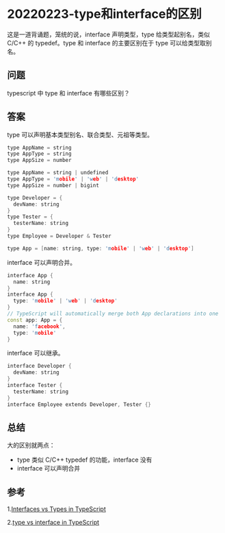 # 20220223-type和interface的区别

这是一道背诵题，笼统的说，interface 声明类型，type 给类型起别名，类似 C/C++ 的 typedef。type 和 interface 的主要区别在于 type 可以给类型取别名。

## 问题

typescript 中 type 和 interface 有哪些区别？

## 答案

type 可以声明基本类型别名、联合类型、元祖等类型。

```C++
type AppName = string
type AppType = string
type AppSize = number
```

```C++
type AppName = string | undefined
type AppType = 'mobile' | 'web' | 'desktop'
type AppSize = number | bigint
```

```C++
type Developer = {
  devName: string
}
type Tester = {
  testerName: string
}
type Employee = Developer & Tester
```

```C++
type App = [name: string, type: 'mobile' | 'web' | 'desktop']
```

interface 可以声明合并。

```C++
interface App {
  name: string
}
interface App {
  type: 'mobile' | 'web' | 'desktop'
}
// TypeScript will automatically merge both App declarations into one
const app: App = {
  name: 'facebook',
  type: 'mobile'
}
```

interface 可以继承。

```C++
interface Developer {
  devName: string
}
interface Tester {
  testerName: string
}
interface Employee extends Developer, Tester {}
```
## 总结

大的区别就两点：

- type 类似 C/C++ typedef 的功能，interface 没有
- interface 可以声明合并

## 参考



1.[Interfaces vs Types in TypeScript](https://itnext.io/interfaces-vs-types-in-typescript-cf5758211910)

2.[type vs interface in TypeScript](https://dev.to/saadsharfuddin/type-vs-interface-in-typescript-35i6)